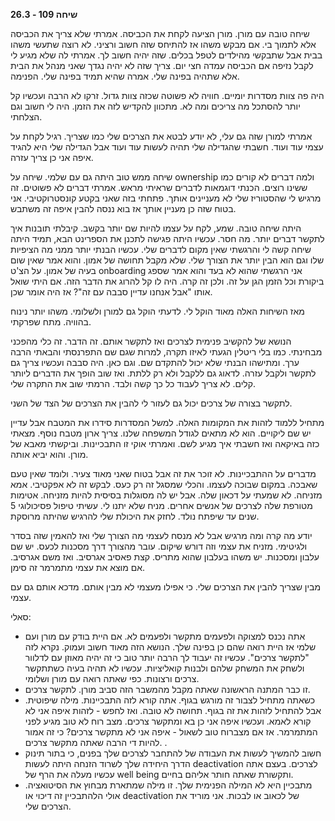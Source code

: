**שיחה 109 \- 26.3**

שיחה טובה עם מורן. מורן הציעה לקחת את הכביסה. אמרתי שלא צריך את הכביסה אלא לתמוך בי. אם מבקש משהו אז להתיחס שזה חשוב ורציני. לא רוצה שתעשי משהו בבית אבל שתבקשי מהילדים לטפל בכלים. שזה יהיה חשוב לך. אמרתי לה שלא מגיע לי לקבל נזיפה אם הכביסה עמדה חצי יום. צריך שזה לא יהיה נגדך שאני מנהל את הבית אלא שתהיה בפינה שלי. אמרה שהיא תמיד בפינה שלי. הפנימה. 

היה פה צוות מסדרות יומיים. חוויה לא פשוטה שכזה צוות גדול. זרקו לא הרבה ועכשיו קל יותר להסתכל מה צריכים ומה לא. מתכוון להקדיש לזה את הזמן. היה לי חשוב וגם הצלחתי. 

אמרתי למורן שזה גם עלי, לא יודע לבטא את הצרכים שלי כמו שצריך. רגיל לקחת על עצמי עוד ועוד. חשבתי שהגדילה שלי תהיה לעשות עוד ועוד אבל הגדילה שלי היא להגיד איפה אני כן צריך עזרה. 

שיחה ממש טוב היתה גם עם שלמי. שיחה על ownership ולמה דברים לא קורים כמו ששינו רוצים. הכנתי דוגמאות לדברים שראיתי מראש. אמרתי דברים לא פשוטים. זה מרגיש לי שהסטוריז שלי לא מעניינים אותך. פתחתי בזה שאני בקטע קונסטרוקטיבי. אני בטוח שזה כן מעניין אותך אז בוא ננסה להבין איפה זה משתבש. 

היתה שיחה טובה. שמע, לקח על עצמו להיות שם יותר בקשב. קיבלתי תובנות איך לתקשר דברים יותר. מה חסר. עכשיו היתה פגישה לתכנן את הספרינט הבא, תמיד היתה שיחה קשה לי והרגשתי שאין מקום לדברים שלי. עכשיו הבנתי יותר ממני מה הציפיות שלו וגם הוא הבין יותר את הצורך שלי. שלא מקבל תחושה של אמון. והוא אמר שאין שום בעיה של אמון. על הצ'ט onboarding אני הרגשתי שהוא לא בעד והוא אמר שספג ביקורת וכל הזמן הגן על זה. ולכן זה קרה. היה לו קל להרוג את הדבר הזה. אם היתי שואל אותו "אבל אנחנו עדיין סבבה עם זה"? אז היה אומר שכן. 

מאז השיחות האלה מאוד הוקל לי. לדעתי הוקל גם למורן ולשלומי. משהו יותר נינוח בהוויה. מתח שפרקתי. 

הנושא של להקשיב פנימית לצרכים ואז לתקשר אותם. זה הדבר. זה כלי מהפכני מבחינתי. כמו בלי ריטלין הגעתי לאיזו תקרה, למרות שגם שם התפרנסתי והבאתי הרבה ערך. ומתישהו הבנתי שלא יכול להתקדם שם. וגם כאן. היה סבבה ועכשיו צריך גם לתקשר ולקבל עזרה. לדאוג גם ללקבל ולא רק ללתת. ואז שוב הופך את הדברים ליותר קלים. לא צריך לעבוד כל כך קשה ולבד. הרמתי שוב את התקרה שלי. 

לתקשר בצורה של צרכים יכול גם לעזור לי להבין את הצרכים של הצד של השני. 

מתחיל ללמוד לזהות את המקומות האלה. למשל המסדרות סידרו את המטבח אבל עדיין יש שם ליקויים. הוא לא מתאים לגודל המשפחה שלנו. צריך ארון מטבח נוסף. מצאתי כזה באיקאה ואז חשבתי איך מגיע לשם. ואמרתי אוקי זו התבכיינות. וביקשתי מאבא של מורן. והוא יביא אותה. 

מדברים על ההתבכיינות. לא זוכר את זה אבל בטוח שאני מאוד צעיר. ולומד שאין טעם שאבכה. במקום שבוכה לעצמו. והכלי שמסגל זה רק כעס. לבקש זה לא אפקטיבי. אמא מזניחה. לא שמעתי על דכאון שלה. אבל יש לה מסוגלות בסיסית להיות מזניחה. אטימות מטורפת שלה לצרכים של אנשים אחרים. מניח שלא יתנו לי. עשיתי טיפול פסיכולוגי 5 שנים עד שיפתח נולד. לחזק את היכולת שלי להרגיש שהיתה מרוסקת. 

יודע מה קרה ומה מרגיש אבל לא מנסח לעצמי מה הצורך שלי ואז להאמין שזה בסדר ולגיטימי. מזניח את עצמי וזה דורש שיקום. עובר מהצורך דרך מסכנות לכעס. יש שם עלבון ומסכנות. יש משהו בעלבון שהוא מתריס. קצת פאסיב אגרסיב. ואז משם אגרסיב. אם מוצא את עצמי מתמרמר זה סימן. 

מבין שצריך להבין את הצרכים שלי. כי אפילו מעצמי לא מבין אותם. מדכא אותם גם עם עצמי. 

סאלי:

* אתה נכנס למצוקה ולפעמים מתקשר ולפעמים לא. אם היית בודק עם מורן ועם שלמי אז היית רואה שהם כן בפינה שלך. הנושא הזה מאוד חשוב ועמוק. נקרא לזה "לתקשר צרכים". עכשיו זה יעבוד לך הרבה יותר טוב כי זה יהיה מאוזן עם לדלוור ולשחק את המשחק שלהם ולבנות קואליציות. עכשיו לא תהיה בעיה כשתתקשר צרכים ורצונות. כפי שאתה רואה עם מורן ושלומי.   
*  זו כבר המתנה הראשונה שאתה מקבל מהמשבר הזה סביב מורן. לתקשר צרכים.  
* כשאתה מתחיל לצבור זה מורגש בגוף. אתה קורא לזה התבכיינות. מילה שיפוטית. אבל להתחיל לזהות את זה בגוף. תחושה לא טובה. ואז לחפש \- לזהות איפה אני לא קורא לאמא. ועכשיו איפה אני כן בא ומתקשר צרכים. מצב רוח לא טוב מגיע לפני המתמרמר. אז אם מצברוח טוב לשאול \- איפה אני לא מתקשר צרכים? כי זה אמור להיות די הרבה שאתה מתקשר צרכים. .   
* חשוב להמשיך לעשות את העבודה של להתחבר לצרכים שלך בפנים, כי בתור תינוק הדרך היחידה שלך לשרוד הזנחה היתה לעשות deactivation לצרכים. בעצם אתה עכשיו מעלה את הרף של well being ותקשורת שאתה חותר אליהם בחיים.   
* מתבכיין היא לא המילה הפנימית שלך. זו מילה שמתארת מבחוץ את הסיטואציה. אולי הלהתבכיין זה דיכוי או deactivation של לכאוב או לבכות. אני מוריד את הצרכים שלי. 

